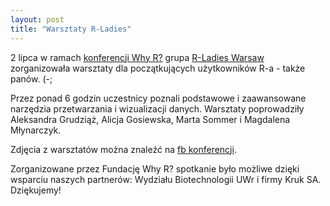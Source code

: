 ```yaml
---
layout: post
title: "Warsztaty R-Ladies"
---
```



2 lipca w ramach [konferencji Why R?](http://whyr2018.pl/) grupa [R-Ladies Warsaw](https://www.facebook.com/RLadiesWarsaw/) zorganizowała warsztaty dla początkujących użytkowników R-a - także panów. (-;

Przez ponad 6 godzin uczestnicy poznali podstawowe i zaawansowane narzędzia przetwarzania i wizualizacji danych.
Warsztaty poprowadziły Aleksandra Grudziąż, Alicja Gosiewska, Marta Sommer i Magdalena Młynarczyk. 

Zdjęcia z warsztatów można znaleźć na [fb konferencji](https://www.facebook.com/whyRconf/posts/674545046229741).


Zorganizowane przez Fundację Why R? spotkanie było możliwe dzięki wsparciu naszych partnerów: Wydziału Biotechnologii UWr i firmy Kruk SA. Dziękujemy!
